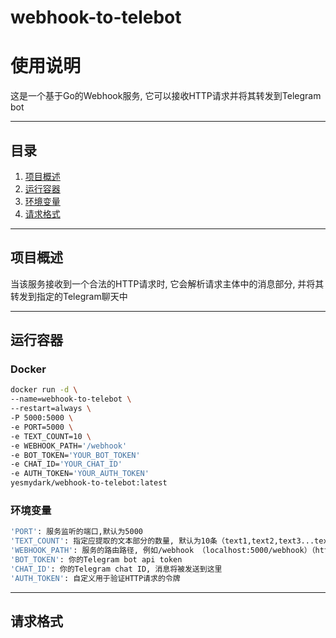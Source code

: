 # webhook-to-telebot

# 使用说明

这是一个基于Go的Webhook服务, 它可以接收HTTP请求并将其转发到Telegram bot

---

## 目录

1. [项目概述](#项目概述)
2. [运行容器](#运行容器)
3. [环境变量](#环境变量)
4. [请求格式](#请求格式)

---

## 项目概述

当该服务接收到一个合法的HTTP请求时, 它会解析请求主体中的消息部分, 并将其转发到指定的Telegram聊天中

---

## 运行容器

### Docker

```bash
docker run -d \
--name=webhook-to-telebot \
--restart=always \
-P 5000:5000 \
-e PORT=5000 \
-e TEXT_COUNT=10 \
-e WEBHOOK_PATH='/webhook'
-e BOT_TOKEN='YOUR_BOT_TOKEN'
-e CHAT_ID='YOUR_CHAT_ID'
-e AUTH_TOKEN='YOUR_AUTH_TOKEN'
yesmydark/webhook-to-telebot:latest
```
### 环境变量
```bash
'PORT': 服务监听的端口,默认为5000
'TEXT_COUNT': 指定应提取的文本部分的数量, 默认为10条（text1,text2,text3...text10）
'WEBHOOK_PATH': 服务的路由路径, 例如/webhook （localhost:5000/webhook）（https://example.com/webhook）
'BOT_TOKEN': 你的Telegram bot api token
'CHAT_ID': 你的Telegram chat ID, 消息将被发送到这里
'AUTH_TOKEN': 自定义用于验证HTTP请求的令牌
```
---

## 请求格式
